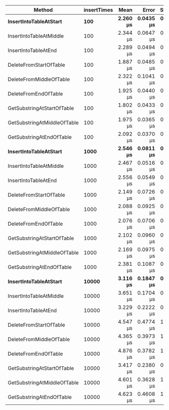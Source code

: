 |                      Method | insertTimes |     Mean |     Error |    StdDev |   Median | Allocated |
|---------------------------- |------------ |---------:|----------:|----------:|---------:|----------:|
|      **InsertIntoTableAtStart** |         **100** | **2.260 μs** | **0.0435 μs** | **0.0954 μs** | **2.200 μs** |    **1712 B** |
|     InsertIntoTableAtMiddle |         100 | 2.344 μs | 0.0647 μs | 0.1770 μs | 2.300 μs |    1808 B |
|        InsertIntoTableAtEnd |         100 | 2.289 μs | 0.0494 μs | 0.1360 μs | 2.200 μs |    1712 B |
|      DeleteFromStartOfTable |         100 | 1.887 μs | 0.0485 μs | 0.1369 μs | 1.900 μs |     648 B |
|     DeleteFromMiddleOfTable |         100 | 2.322 μs | 0.1041 μs | 0.2867 μs | 2.300 μs |     688 B |
|        DeleteFromEndOfTable |         100 | 1.925 μs | 0.0440 μs | 0.1235 μs | 1.900 μs |     688 B |
|  GetSubstringAtStartOfTable |         100 | 1.802 μs | 0.0433 μs | 0.1222 μs | 1.800 μs |     528 B |
| GetSubstringAtMiddleOfTable |         100 | 1.975 μs | 0.0365 μs | 0.0686 μs | 2.000 μs |     600 B |
|    GetSubstringAtEndOfTable |         100 | 2.092 μs | 0.0370 μs | 0.0289 μs | 2.100 μs |     592 B |
|      **InsertIntoTableAtStart** |        **1000** | **2.546 μs** | **0.0811 μs** | **0.2219 μs** | **2.500 μs** |    **2632 B** |
|     InsertIntoTableAtMiddle |        1000 | 2.467 μs | 0.0516 μs | 0.0917 μs | 2.450 μs |    2728 B |
|        InsertIntoTableAtEnd |        1000 | 2.556 μs | 0.0549 μs | 0.1337 μs | 2.500 μs |    2632 B |
|      DeleteFromStartOfTable |        1000 | 2.149 μs | 0.0726 μs | 0.1975 μs | 2.100 μs |     648 B |
|     DeleteFromMiddleOfTable |        1000 | 2.088 μs | 0.0925 μs | 0.2562 μs | 2.000 μs |     688 B |
|        DeleteFromEndOfTable |        1000 | 2.076 μs | 0.0706 μs | 0.1922 μs | 2.000 μs |     688 B |
|  GetSubstringAtStartOfTable |        1000 | 2.102 μs | 0.0960 μs | 0.2723 μs | 2.000 μs |     528 B |
| GetSubstringAtMiddleOfTable |        1000 | 2.169 μs | 0.0975 μs | 0.2620 μs | 2.100 μs |     600 B |
|    GetSubstringAtEndOfTable |        1000 | 2.381 μs | 0.1087 μs | 0.2938 μs | 2.300 μs |     592 B |
|      **InsertIntoTableAtStart** |       **10000** | **3.116 μs** | **0.1847 μs** | **0.5087 μs** | **3.100 μs** |    **2744 B** |
|     InsertIntoTableAtMiddle |       10000 | 3.651 μs | 0.1704 μs | 0.4693 μs | 3.600 μs |    2840 B |
|        InsertIntoTableAtEnd |       10000 | 3.229 μs | 0.2222 μs | 0.6231 μs | 3.200 μs |    2744 B |
|      DeleteFromStartOfTable |       10000 | 4.547 μs | 0.4774 μs | 1.4002 μs | 4.500 μs |     648 B |
|     DeleteFromMiddleOfTable |       10000 | 4.365 μs | 0.3973 μs | 1.1526 μs | 4.200 μs |     688 B |
|        DeleteFromEndOfTable |       10000 | 4.876 μs | 0.3782 μs | 1.0666 μs | 4.900 μs |     688 B |
|  GetSubstringAtStartOfTable |       10000 | 3.417 μs | 0.2380 μs | 0.6753 μs | 3.300 μs |     528 B |
| GetSubstringAtMiddleOfTable |       10000 | 4.601 μs | 0.3628 μs | 1.0409 μs | 4.800 μs |     600 B |
|    GetSubstringAtEndOfTable |       10000 | 4.623 μs | 0.4608 μs | 1.2922 μs | 4.500 μs |     592 B |

